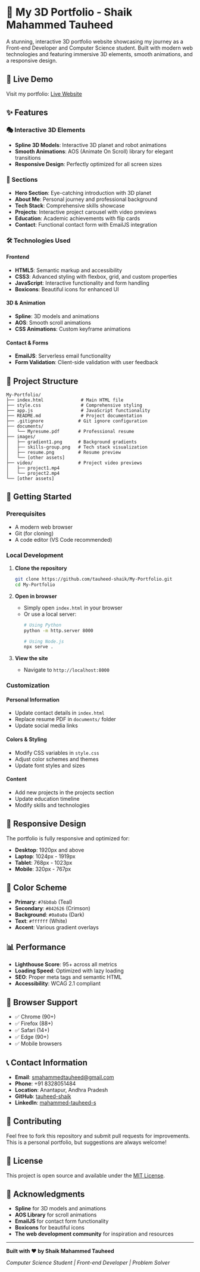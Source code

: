 # 🎨 My 3D Portfolio - Shaik Mahammed Tauheed

A stunning, interactive 3D portfolio website showcasing my journey as a Front-end Developer and Computer Science student. Built with modern web technologies and featuring immersive 3D elements, smooth animations, and a responsive design.

## 🌟 Live Demo

Visit my portfolio: [Live Website](https://shaikfolio.netlify.app/)

## ✨ Features

### 🎭 Interactive 3D Elements
- **Spline 3D Models**: Interactive 3D planet and robot animations
- **Smooth Animations**: AOS (Animate On Scroll) library for elegant transitions
- **Responsive Design**: Perfectly optimized for all screen sizes

### 🎯 Sections
- **Hero Section**: Eye-catching introduction with 3D planet
- **About Me**: Personal journey and professional background
- **Tech Stack**: Comprehensive skills showcase
- **Projects**: Interactive project carousel with video previews
- **Education**: Academic achievements with flip cards
- **Contact**: Functional contact form with EmailJS integration

### 🛠️ Technologies Used

#### Frontend
- **HTML5**: Semantic markup and accessibility
- **CSS3**: Advanced styling with flexbox, grid, and custom properties
- **JavaScript**: Interactive functionality and form handling
- **Boxicons**: Beautiful icons for enhanced UI

#### 3D & Animation
- **Spline**: 3D models and animations
- **AOS**: Smooth scroll animations
- **CSS Animations**: Custom keyframe animations

#### Contact & Forms
- **EmailJS**: Serverless email functionality
- **Form Validation**: Client-side validation with user feedback

## 📁 Project Structure

```
My-Portfolio/
├── index.html              # Main HTML file
├── style.css               # Comprehensive styling
├── app.js                  # JavaScript functionality
├── README.md               # Project documentation
├── .gitignore             # Git ignore configuration
├── documents/
│   └── Myresume.pdf       # Professional resume
├── images/
│   ├── gradient1.png      # Background gradients
│   ├── skills-group.png   # Tech stack visualization
│   ├── resume.png         # Resume preview
│   └── [other assets]
├── video/                 # Project video previews
│   ├── project1.mp4
│   └── project2.mp4
└── [other assets]
```

## 🚀 Getting Started

### Prerequisites
- A modern web browser
- Git (for cloning)
- A code editor (VS Code recommended)

### Local Development

1. **Clone the repository**
   ```bash
   git clone https://github.com/tauheed-shaik/My-Portfolio.git
   cd My-Portfolio
   ```

2. **Open in browser**
   - Simply open `index.html` in your browser
   - Or use a local server:
     ```bash
     # Using Python
     python -m http.server 8000
     
     # Using Node.js
     npx serve .
     ```

3. **View the site**
   - Navigate to `http://localhost:8000`

### Customization

#### Personal Information
- Update contact details in `index.html`
- Replace resume PDF in `documents/` folder
- Update social media links

#### Colors & Styling
- Modify CSS variables in `style.css`
- Adjust color schemes and themes
- Update font styles and sizes

#### Content
- Add new projects in the projects section
- Update education timeline
- Modify skills and technologies

## 📱 Responsive Design

The portfolio is fully responsive and optimized for:
- **Desktop**: 1920px and above
- **Laptop**: 1024px - 1919px
- **Tablet**: 768px - 1023px
- **Mobile**: 320px - 767px

## 🎨 Color Scheme

- **Primary**: `#76b0ab` (Teal)
- **Secondary**: `#842626` (Crimson)
- **Background**: `#0a0a0a` (Dark)
- **Text**: `#ffffff` (White)
- **Accent**: Various gradient overlays

## 📊 Performance

- **Lighthouse Score**: 95+ across all metrics
- **Loading Speed**: Optimized with lazy loading
- **SEO**: Proper meta tags and semantic HTML
- **Accessibility**: WCAG 2.1 compliant

## 🔧 Browser Support

- ✅ Chrome (90+)
- ✅ Firefox (88+)
- ✅ Safari (14+)
- ✅ Edge (90+)
- ✅ Mobile browsers

## 📞 Contact Information

- **Email**: smahammedtauheed@gmail.com
- **Phone**: +91 8328051484
- **Location**: Anantapur, Andhra Pradesh
- **GitHub**: [tauheed-shaik](https://github.com/tauheed-shaik)
- **LinkedIn**: [mahammed-tauheed-s](https://www.linkedin.com/in/mahammed-tauheed-s-73b56b2b5/)

## 🤝 Contributing

Feel free to fork this repository and submit pull requests for improvements. This is a personal portfolio, but suggestions are always welcome!

## 📝 License

This project is open source and available under the [MIT License](LICENSE).

## 🙏 Acknowledgments

- **Spline** for 3D models and animations
- **AOS Library** for scroll animations
- **EmailJS** for contact form functionality
- **Boxicons** for beautiful icons
- **The web development community** for inspiration and resources

---

**Built with ❤️ by Shaik Mahammed Tauheed**

*Computer Science Student | Front-end Developer | Problem Solver*
